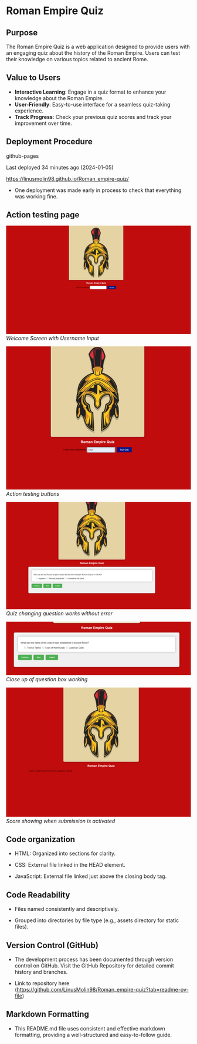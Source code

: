 # Roman Empire Quiz

## Purpose

The Roman Empire Quiz is a web application designed to provide users with an engaging quiz about the history of the Roman Empire. Users can test their knowledge on various topics related to ancient Rome.

## Value to Users

- **Interactive Learning**: Engage in a quiz format to enhance your knowledge about the Roman Empire.
- **User-Friendly**: Easy-to-use interface for a seamless quiz-taking experience.
- **Track Progress**: Check your previous quiz scores and track your improvement over time.

## Deployment Procedure

github-pages

Last deployed 34 minutes ago (2024-01-05)

<https://linusmolin98.github.io/Roman_empire-quiz/>

- One deployment was made early in process to check that everything was working fine. 

## Action testing page 

![Welcome Screen](/screenshots/action_testing.png)
*Welcome Screen with Username Input*

![Quiz Question](/screenshots/action_testing2.png)
*Action testing buttons*

![Quiz Result](/screenshots/action_testing3.png)
*Quiz changing question works without error*

![Quiz Result](/screenshots/action_testingxx.png)
*Close up of question box working*

![Quiz Result](/screenshots/action_testingxxxx.png)
*Score showing when submission is activated*

## Code organization

- HTML: Organized into sections for clarity.

- CSS: External file linked in the HEAD element.

- JavaScript: External file linked just above the closing body tag.

## Code Readability

- Files named consistently and descriptively.

- Grouped into directories by file type (e.g., assets directory for static files).

## Version Control (GitHub)

- The development process has been documented through version control on GitHub. Visit the GitHub Repository for detailed commit history and branches.

- Link to repository here (<https://github.com/LinusMolin98/Roman_empire-quiz?tab=readme-ov-file>)

## Markdown Formatting

- This README.md file uses consistent and effective markdown formatting, providing a well-structured and easy-to-follow guide.
